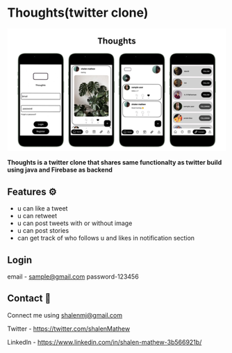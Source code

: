 # Thoughts(twitter clone)

![App Screenshot](https://github.com/shalenMathew/Twitter-Clone-App/blob/master/Pics/banner.png)

**Thoughts is a twitter clone that shares same functionalty as twitter build using java and Firebase as backend**

## Features ⚙️
- u can like a tweet
- u can retweet
- u can post tweets with or without image
- u can post stories
- can get track of who follows u and likes in notification section

## Login
email - sample@gmail.com
password-123456

## Contact 📧
Connect me using shalenmj@gmail.com

Twitter - https://twitter.com/shalenMathew

Linkedln - https://www.linkedin.com/in/shalen-mathew-3b566921b/






